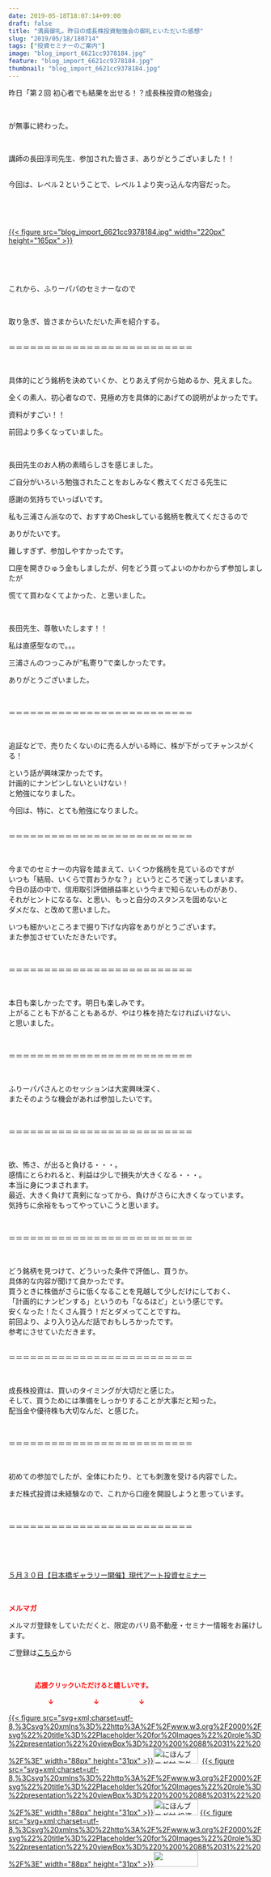 ```yaml
---
date: 2019-05-18T18:07:14+09:00
draft: false
title: "満員御礼。昨日の成長株投資勉強会の御礼といただいた感想"
slug: "2019/05/18/180714"
tags: ["投資セミナーのご案内"]
image: "blog_import_6621cc9378184.jpg"
feature: "blog_import_6621cc9378184.jpg"
thumbnail: "blog_import_6621cc9378184.jpg"
---
```

<p>昨日「第２回 初心者でも結果を出せる！？成長株投資の勉強会」</p><p> </p><p>が無事に終わった。</p><p> </p><p>講師の長田淳司先生、参加された皆さま、ありがとうございました！！</p><p><br/>今回は、レベル２ということで、レベル１より突っ込んな内容だった。</p><p> </p><p> </p><p><a href="blog_import_6621cc9378184.jpg">{{< figure src="blog_import_6621cc9378184.jpg" width="220px" height="165px" >}}</a></p><p> </p><p> </p><p>これから、ふりーパパのセミナーなので</p><p> </p><p>取り急ぎ、皆さまからいただいた声を紹介する。</p><p><br/>＝＝＝＝＝＝＝＝＝＝＝＝＝＝＝＝＝＝＝＝＝＝＝＝＝＝</p><p> </p><p>具体的にどう銘柄を決めていくか、とりあえず何から始めるか、見えました。</p><p>全くの素人、初心者なので、見極め方を具体的にあげての説明がよかったです。</p><p>資料がすごい！！</p><p>前回より多くなっていました。</p><p> </p><p>長田先生のお人柄の素晴らしさを感じました。</p><p>ご自分がいろいろ勉強されたことをおしみなく教えてくださる先生に</p><p>感謝の気持ちでいっぱいです。</p><p>私も三浦さん派なので、おすすめCheskしている銘柄を教えてくださるので</p><p>ありがたいです。</p><p>難しすぎず、参加しやすかったです。</p><p>口座を開きひゅう金もしましたが、何をどう買ってよいのかわからず参加しましたが</p><p>慌てて買わなくてよかった、と思いました。</p><p> </p><p>長田先生、尊敬いたします！！</p><p>私は直感型なので。。。</p><p>三浦さんのつっこみが“私寄り”で楽しかったです。</p><p>ありがとうございました。</p><p> </p><p>＝＝＝＝＝＝＝＝＝＝＝＝＝＝＝＝＝＝＝＝＝＝＝＝＝＝</p><p> </p><p>追証などで、売りたくないのに売る人がいる時に、株が下がってチャンスがくる！</p><p>という話が興味深かったです。<br/>計画的にナンピンしないといけない！<br/>と勉強になりました。</p><p>今回は、特に、とても勉強になりました。</p><p><br/>＝＝＝＝＝＝＝＝＝＝＝＝＝＝＝＝＝＝＝＝＝＝＝＝＝＝</p><p> </p><p>今までのセミナーの内容を踏まえて、いくつか銘柄を見ているのですが<br/>いつも「結局、いくらで買おうかな？」というところで迷ってしまいます。<br/>今日の話の中で、信用取引評価損益率という今まで知らないものがあり、<br/>それがヒントになるな、と思い、もっと自分のスタンスを固めないと<br/>ダメだな、と改めて思いました。</p><p>いつも細かいところまで掘り下げな内容をありがとうございます。<br/>また参加させていただきたいです。</p><p> </p><p>＝＝＝＝＝＝＝＝＝＝＝＝＝＝＝＝＝＝＝＝＝＝＝＝＝＝</p><p> </p><p>本日も楽しかったです。明日も楽しみです。<br/>上がることも下がることもあるが、やはり株を持たなければいけない、<br/>と思いました。</p><p> </p><p>＝＝＝＝＝＝＝＝＝＝＝＝＝＝＝＝＝＝＝＝＝＝＝＝＝＝</p><p> </p><p>ふりーパパさんとのセッションは大変興味深く、<br/>またそのような機会があれば参加したいです。</p><p> </p><p>＝＝＝＝＝＝＝＝＝＝＝＝＝＝＝＝＝＝＝＝＝＝＝＝＝＝</p><p> </p><p>欲、怖さ、が出ると負ける・・・。<br/>感情にとらわれると、利益は少しで損失が大きくなる・・・。<br/>本当に身につまされます。<br/>最近、大きく負けて真剣になってから、負けがさらに大きくなっています。<br/>気持ちに余裕をもってやっていこうと思います。</p><p> </p><p>＝＝＝＝＝＝＝＝＝＝＝＝＝＝＝＝＝＝＝＝＝＝＝＝＝＝</p><p> </p><p>どう銘柄を見つけて、どういった条件で評価し、買うか。<br/>具体的な内容が聞けて良かったです。<br/>買うときに株価がさらに低くなることを見越して少しだけにしておく、<br/>「計画的にナンピンする」というのも「なるほど」という感じです。<br/>安くなった！たくさん買う！だとダメってことですね。<br/>前回より、より入り込んだ話でおもしろかったです。<br/>参考にさせていただきます。</p><p><br/>＝＝＝＝＝＝＝＝＝＝＝＝＝＝＝＝＝＝＝＝＝＝＝＝＝＝</p><p> </p><p>成長株投資は、買いのタイミングが大切だと感じた。<br/>そして、買うためには準備をしっかりすることが大事だと知った。<br/>配当金や優待株も大切なんだ、と感じた。</p><p> </p><p>＝＝＝＝＝＝＝＝＝＝＝＝＝＝＝＝＝＝＝＝＝＝＝＝＝＝</p><p> </p><p>初めての参加でしたが、全体にわたり、とても刺激を受ける内容でした。</p><p>まだ株式投資は未経験なので、これから口座を開設しようと思っています。</p><p> </p><p>＝＝＝＝＝＝＝＝＝＝＝＝＝＝＝＝＝＝＝＝＝＝＝＝＝＝</p><p> </p><p> </p><p><a href="https://ameblo.jp/baliclub/entry-12460608263.html" target="_blank">５月３０日【日本橋ギャラリー開催】現代アート投資セミナー</a></p><p> </p><p><span style="font-weight: bold;"><span style="color: rgb(255, 0, 0);">メルマガ</span></span></p><p>メルマガ登録をしていただくと、限定のバリ島不動産・セミナー情報をお届けします。</p><p>ご登録は<a href="f9eeVI" target="_blank">こちら</a>から</p><p style="text-align: center;"> </p><p><font color="#ff0000" size="2"><strong>　　　　応援クリックいただけると嬉しいです。</strong></font></p><p><font color="#ff0000" size="2"><strong>　　　　　　↓　　　　　　↓　　　　　　↓</strong></font></p><p><a href="ranking.html?p_cid=01260127" id="&amp;blogmura_banner">{{< figure src="svg+xml;charset=utf-8,%3Csvg%20xmlns%3D%22http%3A%2F%2Fwww.w3.org%2F2000%2Fsvg%22%20title%3D%22Placeholder%20for%20Images%22%20role%3D%22presentation%22%20viewBox%3D%220%200%2088%2031%22%20%2F%3E" width="88px" height="31px" >}}<noscript><img alt="にほんブログ村 海外生活ブログ バリ島情報へ" border="0" height="31" src="//overseas.blogmura.com/bali/img/bali88_31.gif" width="88"></noscript></a>  <a href="ranking.html?p_cid=01260127" id="&amp;blogmura_banner">{{< figure src="svg+xml;charset=utf-8,%3Csvg%20xmlns%3D%22http%3A%2F%2Fwww.w3.org%2F2000%2Fsvg%22%20title%3D%22Placeholder%20for%20Images%22%20role%3D%22presentation%22%20viewBox%3D%220%200%2088%2031%22%20%2F%3E" width="88px" height="31px" >}}<noscript><img alt="にほんブログ村 投資ブログ 不動産投資へ" border="0" height="31" src="//investment.blogmura.com/hudousantoushi/img/hudousantoushi88_31.gif" width="88"></noscript></a> <a href="link.php?1804582" title="人気ブログランキングへ">{{< figure src="svg+xml;charset=utf-8,%3Csvg%20xmlns%3D%22http%3A%2F%2Fwww.w3.org%2F2000%2Fsvg%22%20title%3D%22Placeholder%20for%20Images%22%20role%3D%22presentation%22%20viewBox%3D%220%200%2088%2031%22%20%2F%3E" width="88px" height="31px" >}}<noscript><img border="0" height="31" src="https://blog.with2.net/img/banner/banner_22.gif" width="88"></noscript></a></p>

